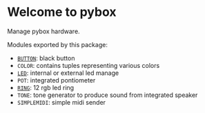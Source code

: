 # Welcome to pybox

Manage pybox hardware.

Modules exported by this package: 

- [`BUTTON`](button.md): black button  
- `COLOR`: contains tuples representing various colors 
- [`LED`](led.md): internal or external led manage 
- `POT`: integrated pontiometer  
- [`RING`](ring.md): 12 rgb led ring  
- `TONE`: tone generator to produce sound from integrated speaker 
- `SIMPLEMIDI`: simple midi sender 
